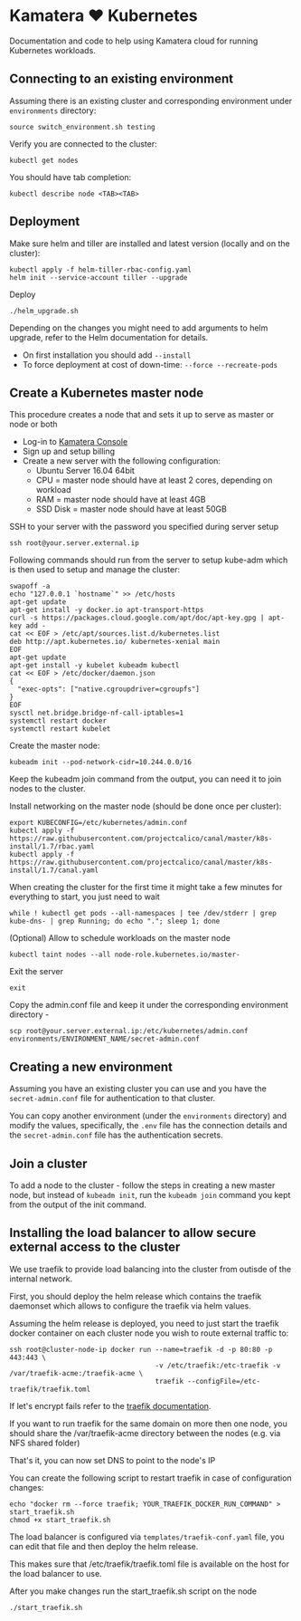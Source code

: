 # Kamatera ❤ Kubernetes

Documentation and code to help using Kamatera cloud for running Kubernetes workloads.


## Connecting to an existing environment

Assuming there is an existing cluster and corresponding environment under `environments` directory:

```
source switch_environment.sh testing
```

Verify you are connected to the cluster:

```
kubectl get nodes
```

You should have tab completion:

```
kubectl describe node <TAB><TAB>
```


## Deployment

Make sure helm and tiller are installed and latest version (locally and on the cluster):

```
kubectl apply -f helm-tiller-rbac-config.yaml
helm init --service-account tiller --upgrade
```

Deploy

```
./helm_upgrade.sh
```

Depending on the changes you might need to add arguments to helm upgrade, refer to the Helm documentation for details.

* On first installation you should add `--install`
* To force deployment at cost of down-time: `--force --recreate-pods`


## Create a Kubernetes master node

This procedure creates a node that and sets it up to serve as master or node or both

* Log-in to [Kamatera Console](https://console.kamatera.com/)
* Sign up and setup billing
* Create a new server with the following configuration:
  * Ubuntu Server 16.04 64bit
  * CPU = master node should have at least 2 cores, depending on workload
  * RAM = master node should have at least 4GB
  * SSD Disk = master node should have at least 50GB

SSH to your server with the password you specified during server setup

```
ssh root@your.server.external.ip
```

Following commands should run from the server to setup kube-adm which is then used to setup and manage the cluster:

```
swapoff -a
echo "127.0.0.1 `hostname`" >> /etc/hosts
apt-get update
apt-get install -y docker.io apt-transport-https
curl -s https://packages.cloud.google.com/apt/doc/apt-key.gpg | apt-key add -
cat << EOF > /etc/apt/sources.list.d/kubernetes.list
deb http://apt.kubernetes.io/ kubernetes-xenial main
EOF
apt-get update
apt-get install -y kubelet kubeadm kubectl
cat << EOF > /etc/docker/daemon.json
{
  "exec-opts": ["native.cgroupdriver=cgroupfs"]
}
EOF
sysctl net.bridge.bridge-nf-call-iptables=1
systemctl restart docker
systemctl restart kubelet
```

Create the master node:

```
kubeadm init --pod-network-cidr=10.244.0.0/16
```

Keep the kubeadm join command from the output, you can need it to join nodes to the cluster.

Install networking on the master node (should be done once per cluster):

```
export KUBECONFIG=/etc/kubernetes/admin.conf
kubectl apply -f https://raw.githubusercontent.com/projectcalico/canal/master/k8s-install/1.7/rbac.yaml
kubectl apply -f https://raw.githubusercontent.com/projectcalico/canal/master/k8s-install/1.7/canal.yaml
```

When creating the cluster for the first time it might take a few minutes for everything to start, you just need to wait

```
while ! kubectl get pods --all-namespaces | tee /dev/stderr | grep kube-dns- | grep Running; do echo "."; sleep 1; done
```

(Optional) Allow to schedule workloads on the master node

```
kubectl taint nodes --all node-role.kubernetes.io/master-
```

Exit the server

```
exit
```

Copy the admin.conf file and keep it under the corresponding environment directory -

```
scp root@your.server.external.ip:/etc/kubernetes/admin.conf environments/ENVIRONMENT_NAME/secret-admin.conf
```


## Creating a new environment

Assuming you have an existing cluster you can use and you have the `secret-admin.conf` file for authentication to that cluster.

You can copy another environment (under the `environments` directory) and modify the values, specifically, the `.env` file has the connection details and the `secret-admin.conf` file has the authentication secrets.


## Join a cluster

To add a node to the cluster - follow the steps in creating a new master node, but instead of `kubeadm init`, run the `kubeadm join` command you kept from the output of the init command.


## Installing the load balancer to allow secure external access to the cluster

We use traefik to provide load balancing into the cluster from outisde of the internal network.

First, you should deploy the helm release which contains the traefik daemonset which allows to configure the traefik via helm values.

Assuming the helm release is deployed, you need to just start the traefik docker container on each cluster node you wish to route external traffic to:

```
ssh root@cluster-node-ip docker run --name=traefik -d -p 80:80 -p 443:443 \
                                    -v /etc/traefik:/etc-traefik -v /var/traefik-acme:/traefik-acme \
                                    traefik --configFile=/etc-traefik/traefik.toml
```

If let's encrypt fails refer to the [traefik documentation](https://docs.traefik.io/configuration/acme/).

If you want to run traefik for the same domain on more then one node, you should share the /var/traefik-acme directory between the nodes (e.g. via NFS shared folder)

That's it, you can now set DNS to point to the node's IP

You can create the following script to restart traefik in case of configuration changes:

```
echo "docker rm --force traefik; YOUR_TRAEFIK_DOCKER_RUN_COMMAND" > start_traefik.sh
chmod +x start_traefik.sh
```

The load balancer is configured via `templates/traefik-conf.yaml` file, you can edit that file and then deploy the helm release.

This makes sure that /etc/traefik/traefik.toml file is available on the host for the load balancer to use.

After you make changes run the start_traefik.sh script on the node

```
./start_traefik.sh
```
